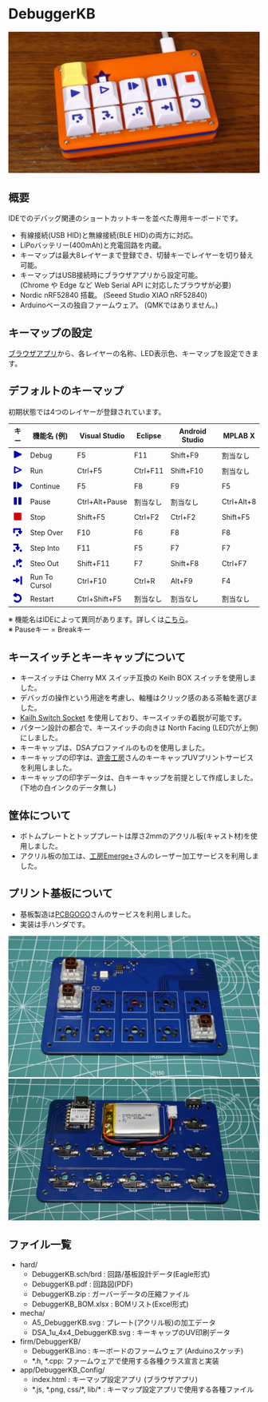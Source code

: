 DebuggerKB
=========
<img src="img/photo.jpg" width="600">

## 概要
IDEでのデバッグ関連のショートカットキーを並べた専用キーボードです。

* 有線接続(USB HID)と無線接続(BLE HID)の両方に対応。
* LiPoバッテリー(400mAh)と充電回路を内蔵。
* キーマップは最大8レイヤーまで登録でき、切替キーでレイヤーを切り替え可能。
* キーマップはUSB接続時にブラウザアプリから設定可能。<br>(Chrome や Edge など Web Serial API に対応したブラウザが必要)
* Nordic nRF52840 搭載。 (Seeed Studio XIAO nRF52840)
* Arduinoベースの独自ファームウェア。 (QMKではありません。)

## キーマップの設定
[ブラウザアプリ](app/DebuggerKB_Config/)から、各レイヤーの名称、LED表示色、キーマップを設定できます。

## デフォルトのキーマップ
初期状態では4つのレイヤーが登録されています。

| キー | 機能名 (例) |Visual Studio | Eclipse | Android Studio | MPLAB X |
| ---- | ---- | ---- | ---- | ---- |---- |
| ![](app/DebuggerKB_Config/debug.png)    | Debug        | F5            | F11      | Shift+F9  | 割当なし |
| ![](app/DebuggerKB_Config/run.png)      | Run          | Ctrl+F5       | Ctrl+F11 | Shift+F10 | 割当なし |
| ![](app/DebuggerKB_Config/continue.png) | Continue     | F5            | F8       | F9        | F5      |
| ![](app/DebuggerKB_Config/pause.png)    | Pause        | Ctrl+Alt+Pause| 割当なし  | 割当なし  | Ctrl+Alt+8 |
| ![](app/DebuggerKB_Config/stop.png)     | Stop         | Shift+F5      | Ctrl+F2  | Ctrl+F2   | Shift+F5 |
| ![](app/DebuggerKB_Config/stepover.png) | Step Over    | F10           | F6       | F8        | F8      |
| ![](app/DebuggerKB_Config/stepin.png)   | Step Into    | F11           | F5       | F7        | F7      |
| ![](app/DebuggerKB_Config/stepout.png)  | Steo Out     | Shift+F11     | F7       | Shift+F8  | Ctrl+F7 |
| ![](app/DebuggerKB_Config/runto.png)    | Run To Cursol| Ctrl+F10      | Ctrl+R   | Alt+F9    | F4      |
| ![](app/DebuggerKB_Config/restart.png)  | Restart      | Ctrl+Shift+F5 | 割当なし  | 割当なし  | 割当なし |

※ 機能名はIDEによって異同があります。詳しくは[こちら](FunctionName.xlsx)。  
※ Pauseキー = Breakキー 

## キースイッチとキーキャップについて
* キースイッチは Cherry MX スイッチ互換の Keilh BOX スイッチを使用しました。
* デバッガの操作という用途を考慮し、軸種はクリック感のある茶軸を選びました。
* [Kailh Switch Socket](https://shop.yushakobo.jp/products/a01ps) を使用しており、キースイッチの着脱が可能です。
* パターン設計の都合で、キースイッチの向きは North Facing (LED穴が上側) にしました。
* キーキャップは、DSAプロファイルのものを使用しました。
* キーキャップの印字は、[遊舎工房](https://yushakobo.jp/)さんのキーキャップUVプリントサービスを利用しました。
* キーキャップの印字データは、白キーキャップを前提として作成しました。(下地の白インクのデータ無し)

## 筐体について
* ボトムプレートとトッププレートは厚さ2mmのアクリル板(キャスト材)を使用しました。
* アクリル板の加工は、[工房Emerge+](https://www.emergeplus.jp/)さんのレーザー加工サービスを利用しました。

## プリント基板について
* 基板製造は[PCBGOGO](https://www.pcbgogo.jp/)さんのサービスを利用しました。
* 実装は手ハンダです。

<img src="img/top.jpg" width="600">

<img src="img/bottom.jpg" width="600">

## ファイル一覧

* hard/
    * DebuggerKB.sch/brd : 回路/基板設計データ(Eagle形式)
    * DebuggerKB.pdf : 回路図(PDF)
    * DebuggerKB.zip : ガーバーデータの圧縮ファイル
    * DebuggerKB_BOM.xlsx : BOMリスト(Excel形式)
* mecha/
    * A5_DebuggerKB.svg : プレート(アクリル板)の加工データ
    * DSA_1u_4x4_DebuggerKB.svg : キーキャップのUV印刷データ
* firm/DebuggerKB/
    * DebuggerKB.ino : キーボードのファームウェア (Arduinoスケッチ)
    * \*.h, \*.cpp: ファームウェアで使用する各種クラス宣言と実装
* app/DebuggerKB_Config/ 
    * index.html : キーマップ設定アプリ (ブラウザアプリ)
    * \*.js, \*.png, css/\*, lib/\* : キーマップ設定アプリで使用する各種ファイル



